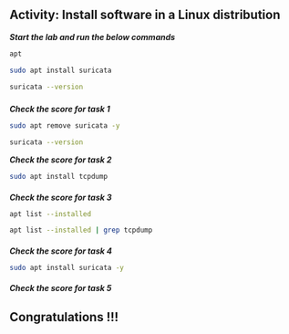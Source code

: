 ##  Activity: Install software in a Linux distribution




***Start the lab and run the below commands***


```bash
apt

sudo apt install suricata

suricata --version
```
###

***Check the score for task 1***

```bash
sudo apt remove suricata -y

suricata --version
```

***Check the score for task 2***

```bash
sudo apt install tcpdump
```
####
***Check the score for task 3***


```bash
apt list --installed

apt list --installed | grep tcpdump
```

####
***Check the score for task 4***

```bash
sudo apt install suricata -y
```
####
***Check the score for task 5***

###
## Congratulations !!!

